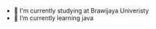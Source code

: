 - 🏫 I'm currently studying at Brawijaya Univeristy
- 🌱 I’m currently learning java

<!---
arh-fahreza/arh-fahreza is a ✨ special ✨ repository because its `README.md` (this file) appears on your GitHub profile.
You can click the Preview link to take a look at your changes.
--->
